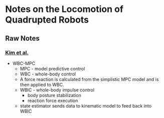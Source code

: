 # Notes on the Locomotion of Quadrupted Robots

## Raw Notes

### [Kim et al.](https://arxiv.org/pdf/1909.06586.pdf)

* WBC-MPC
  * MPC - model predictive control
  * WBC - whole-body control
  * A force reaction is calculated from the simplistic MPC model and is then applied to WBC.
  * WBIC - whole-body impulse control
    * body posture stabilization
    * reaction force execution
  * state estimator sends data to kinematic model to feed back into WBIC